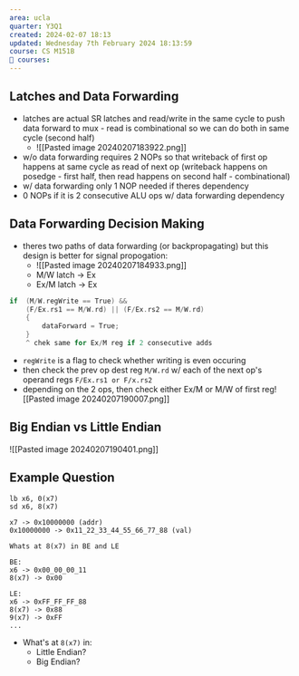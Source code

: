 ```yaml
---
area: ucla
quarter: Y3Q1
created: 2024-02-07 18:13
updated: Wednesday 7th February 2024 18:13:59
course: CS M151B
📕 courses:
---
```


## Latches and Data Forwarding
- latches are actual SR latches and read/write in the same cycle to push data forward to mux - read is combinational so we can do both in same cycle (second half)
	- ![[Pasted image 20240207183922.png]]
- w/o data forwarding requires 2 NOPs so that writeback of first op happens at same cycle as read of next op (writeback happens on posedge - first half, then read happens on second half - combinational)
- w/ data forwarding only 1 NOP needed if theres dependency
- 0 NOPs if it is 2 consecutive ALU ops w/ data forwarding dependency
## Data Forwarding Decision Making
- theres two paths of data forwarding (or backpropagating) but this design is better for signal propogation:
	- ![[Pasted image 20240207184933.png]]
	- M/W latch -> Ex
	- Ex/M latch -> Ex
```cpp
if  (M/W.regWrite == True) && 
	(F/Ex.rs1 == M/W.rd) || (F/Ex.rs2 == M/W.rd)
	{
		dataForward = True;
	}
	^ chek same for Ex/M reg if 2 consecutive adds
```
- `regWrite` is a flag to check whether writing is even occuring
- then check the prev op dest reg `M/W.rd` w/ each of the next op's operand regs `F/Ex.rs1 or F/x.rs2`
- depending on the 2 ops, then check either Ex/M or M/W of first reg![[Pasted image 20240207190007.png]]

## Big Endian vs Little Endian
![[Pasted image 20240207190401.png]]
## Example Question
```
lb x6, 0(x7)
sd x6, 8(x7)

x7 -> 0x10000000 (addr)
0x10000000 -> 0x11_22_33_44_55_66_77_88 (val)

Whats at 8(x7) in BE and LE

BE:
x6 -> 0x00_00_00_11
8(x7) -> 0x00

LE:
x6 -> 0xFF_FF_FF_88
8(x7) -> 0x88
9(x7) -> 0xFF
...
```
- What's at `8(x7)` in:
	- Little Endian? 
	- Big Endian? 